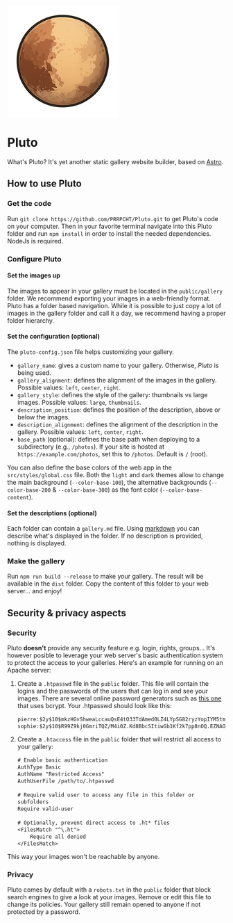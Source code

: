 ![](public/pluto.webp)

# Pluto

What's Pluto? It's yet another static gallery website builder, based on [Astro](https://astro.build/).

## How to use Pluto

### Get the code

Run `git clone https://github.com/PRRPCHT/Pluto.git` to get Pluto's code on your computer. Then in your favorite terminal navigate into this Pluto folder and run `npm install` in order to install the needed dependencies. NodeJs is required.

### Configure Pluto

#### Set the images up

The images to appear in your gallery must be located in the `public/gallery` folder. We recommend exporting your images in a web-friendly format. Pluto has a folder based navigation. While it is possible to just copy a lot of images in the gallery folder and call it a day, we recommend having a proper folder hierarchy.

#### Set the configuration (optional)

The `pluto-config.json` file helps customizing your gallery.

- `gallery_name`: gives a custom name to your gallery. Otherwise, _Pluto_ is being used.
- `gallery_alignment`: defines the alignment of the images in the gallery. Possible values: `left`, `center`, `right`.
- `gallery_style`: defines the style of the gallery: thumbnails vs large images. Possible values: `large`, `thumbnails`.
- `description_position`: defines the position of the description, above or below the images.
- `description_alignment`: defines the alignment of the description in the gallery. Possible values: `left`, `center`, `right`.
- `base_path` (optional): defines the base path when deploying to a subdirectory (e.g., `/photos`). If your site is hosted at `https://example.com/photos`, set this to `/photos`. Default is `/` (root).

You can also define the base colors of the web app in the `src/styles/global.css` file. Both the `light` and `dark` themes allow to change the main background (`--color-base-100`), the alternative backgrounds (`--color-base-200` & `--color-base-300`) as the font color (`--color-base-content`).

#### Set the descriptions (optional)

Each folder can contain a `gallery.md` file. Using [markdown](https://www.markdownguide.org/) you can describe what's displayed in the folder. If no description is provided, nothing is displayed.

### Make the gallery

Run `npm run build --release` to make your gallery. The result will be available in the `dist` folder. Copy the content of this folder to your web server... and enjoy!

## Security & privacy aspects

### Security

Pluto **doesn't** provide any security feature e.g. login, rights, groups... It's however posible to leverage your web server's basic authentication system to protect the access to your galleries. Here's an example for running on an Apache server:

1. Create a `.htpasswd` file in the `public` folder. This file will contain the logins and the passwords of the users that can log in and see your images. There are several online password generators such as [this one](https://hostingcanada.org/htpasswd-generator/) that uses bcrypt.
   Your .htpasswd should look like this:
   ```
   pierre:$2y$10$mkzHGvShweaLccauQsE4tO33TdAmed0LZ4LYpSG82ryzYopIYM5tm
   sophie:$2y$10$R99Z9kj0GmriTQZ/M4i0Z.Kd8BbcSItiwGb1Kf2k7pp8nOQ.EZNAO
   ```
2. Create a `.htaccess` file in the `public` folder that will restrict all access to your gallery:

   ```
   # Enable basic authentication
   AuthType Basic
   AuthName "Restricted Access"
   AuthUserFile /path/to/.htpasswd

   # Require valid user to access any file in this folder or subfolders
   Require valid-user

   # Optionally, prevent direct access to .ht* files
   <FilesMatch "^\.ht">
       Require all denied
   </FilesMatch>
   ```

This way your images won't be reachable by anyone.

### Privacy

Pluto comes by default with a `robots.txt` in the `public` folder that block search engines to give a look at your images. Remove or edit this file to change its policies. Your gallery still remain opened to anyone if not protected by a password.
